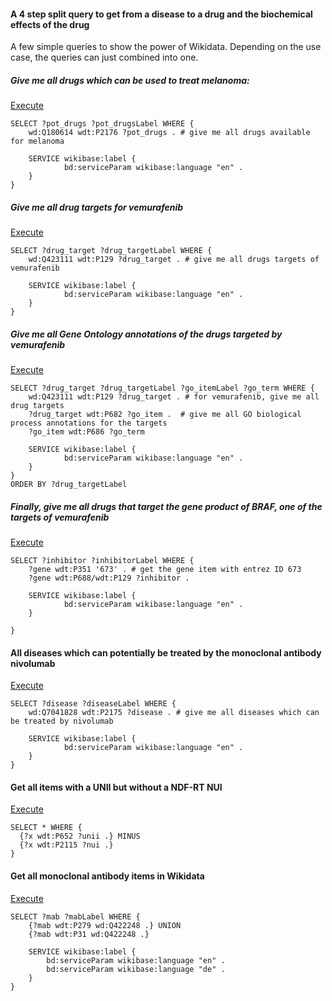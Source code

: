 #### A 4 step split query to get from a disease to a drug and the biochemical effects of the drug
A few simple queries to show the power of Wikidata. Depending on the use case, the queries can just combined into one.


##### Give me all drugs which can be used to treat melanoma:
[Execute](http://tinyurl.com/z6zs8f6)


```sparql
SELECT ?pot_drugs ?pot_drugsLabel WHERE {
	wd:Q180614 wdt:P2176 ?pot_drugs . # give me all drugs available for melanoma
	
  	SERVICE wikibase:label {
            bd:serviceParam wikibase:language "en" .
    }  
}
```

##### Give me all drug targets for vemurafenib
[Execute](http://tinyurl.com/hkvmc4p)


```sparql
SELECT ?drug_target ?drug_targetLabel WHERE {
	wd:Q423111 wdt:P129 ?drug_target . # give me all drugs targets of vemurafenib
	
  	SERVICE wikibase:label {
            bd:serviceParam wikibase:language "en" .
    }  
}
```

##### Give me all Gene Ontology annotations of the drugs targeted by vemurafenib
[Execute](http://tinyurl.com/zcdvyae)

```sparql
SELECT ?drug_target ?drug_targetLabel ?go_itemLabel ?go_term WHERE {
	wd:Q423111 wdt:P129 ?drug_target . # for vemurafenib, give me all drug targets
  	?drug_target wdt:P682 ?go_item .  # give me all GO biological process annotations for the targets
  	?go_item wdt:P686 ?go_term
	
  	SERVICE wikibase:label {
            bd:serviceParam wikibase:language "en" .
    }  
}
ORDER BY ?drug_targetLabel
```

##### Finally, give me all drugs that target the gene product of BRAF, one of the targets of vemurafenib
[Execute](http://tinyurl.com/jt9s6tb)

```sparql
SELECT ?inhibitor ?inhibitorLabel WHERE {
	?gene wdt:P351 '673' . # get the gene item with entrez ID 673
  	?gene wdt:P688/wdt:P129 ?inhibitor .
  
  	SERVICE wikibase:label {
            bd:serviceParam wikibase:language "en" .
    }      
    
}
```

#### All diseases which can potentially be treated by the monoclonal antibody nivolumab
[Execute](http://tinyurl.com/hjfwoj5)

```sparql
SELECT ?disease ?diseaseLabel WHERE {
	wd:Q7041828 wdt:P2175 ?disease . # give me all diseases which can be treated by nivolumab
	
  	SERVICE wikibase:label {
            bd:serviceParam wikibase:language "en" .
    }  
}
```

#### Get all items with a UNII but without a NDF-RT NUI
[Execute](http://tinyurl.com/jtgesp8)

```sparql
SELECT * WHERE {
  {?x wdt:P652 ?unii .} MINUS 
  {?x wdt:P2115 ?nui .}
}
```

#### Get all monoclonal antibody items in Wikidata
[Execute](http://tinyurl.com/zf95wl7)

```sparql
SELECT ?mab ?mabLabel WHERE {
	{?mab wdt:P279 wd:Q422248 .} UNION
  	{?mab wdt:P31 wd:Q422248 .}

	SERVICE wikibase:label {
    	bd:serviceParam wikibase:language "en" .
    	bd:serviceParam wikibase:language "de" .
	}
}
```
